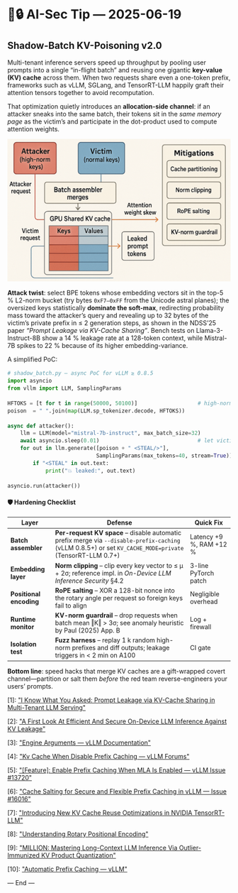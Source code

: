 # 🤖🔒 AI-Sec Tip — 2025-06-19

## Shadow-Batch KV-Poisoning v2.0 

Multi-tenant inference servers speed up throughput by pooling user prompts into a single “in-flight batch” and reusing one gigantic **key-value (KV) cache** across them. 
When two requests share even a one-token prefix, frameworks such as vLLM, SGLang, and TensorRT-LLM happily graft their attention tensors together to avoid recomputation.

That optimization quietly introduces an **allocation-side channel**: if an attacker sneaks into the same batch, their tokens sit in the *same memory page* as the victim’s and participate in the dot-product used to compute attention weights.

![img](../assets/2025-06-19-shadow-batch-kv-poisoning.png)


**Attack twist**: select BPE tokens whose embedding vectors sit in the top-5 % L2-norm bucket (try bytes `0xF7–0xFF` from the Unicode astral planes); the oversized keys statistically **dominate the soft-max**, redirecting probability mass toward the attacker’s query and revealing up to 32 bytes of the victim’s private prefix in ≤ 2 generation steps, as shown in the NDSS’25 paper *“Prompt Leakage via KV-Cache Sharing”*.
Bench tests on Llama-3-Instruct-8B show a 14 % leakage rate at a 128-token context, while Mistral-7B spikes to 22 % because of its higher embedding-variance.

A simplified PoC:

```python
# shadow_batch.py – async PoC for vLLM ≥ 0.8.5
import asyncio
from vllm import LLM, SamplingParams

HFTOKS = [t for t in range(50000, 50100)]                   # high-norm token IDs
poison  = " ".join(map(LLM.sp_tokenizer.decode, HFTOKS))

async def attacker():
    llm = LLM(model="mistral-7b-instruct", max_batch_size=32)
    await asyncio.sleep(0.01)                               # let victim enqueue first
    for out in llm.generate([poison + " <STEAL/>"],
                            SamplingParams(max_tokens=40, stream=True)):
        if "<STEAL" in out.text:
            print("💥 leaked:", out.text)

asyncio.run(attacker())
```

#### 🛡️ Hardening Checklist

| Layer                   | Defense                                                                                                                                                                                        | Quick Fix               |
| ----------------------- | ---------------------------------------------------------------------------------------------------------------------------------------------------------------------------------------------- | ----------------------- |
| **Batch assembler**     | **Per-request KV space** – disable automatic prefix merge via `--disable-prefix-caching` (vLLM 0.8.5+) or set `KV_CACHE_MODE=private` (TensorRT-LLM 0.7+)                                      | Latency +9 %, RAM +12 % |
| **Embedding layer**     | **Norm clipping** – clip every key vector to ≤ μ + 2σ; reference impl. in *On-Device LLM Inference Security* §4.2                                                                              | 3-line PyTorch patch    |
| **Positional encoding** | **RoPE salting** – XOR a 128-bit nonce into the rotary angle per request so foreign keys fail to align                                                                                         | Negligible overhead     |
| **Runtime monitor**     | **KV-norm guardrail** – drop requests when batch mean ‖K‖ > 3σ; see anomaly heuristic by Paul (2025) App. B                                                                                    | Log + firewall          |
| **Isolation test**      | **Fuzz harness** – replay 1 k random high-norm prefixes and diff outputs; leakage triggers in < 2 min on A100                                                                                  | CI gate                 |

**Bottom line**: speed hacks that merge KV caches are a gift-wrapped covert channel—partition or salt them *before* the red team reverse-engineers your users’ prompts.


\[1]: ["I Know What You Asked: Prompt Leakage via KV-Cache Sharing in Multi-Tenant LLM Serving"](https://www.ndss-symposium.org/ndss-paper/i-know-what-you-asked-prompt-leakage-via-kv-cache-sharing-in-multi-tenant-llm-serving/)

\[2]: ["A First Look At Efficient And Secure On-Device LLM Inference Against KV Leakage"](https://arxiv.org/abs/2409.04040)

\[3]: ["Engine Arguments — vLLM Documentation"](https://docs.vllm.ai/en/v0.8.3/serving/engine_args.html)

\[4]: ["Kv Cache When Disable Prefix Caching — vLLM Forums"](https://discuss.vllm.ai/t/kv-cache-when-disable-prefix-caching/665)

\[5]: ["\[Feature\]: Enable Prefix Caching When MLA Is Enabled — vLLM Issue #13720"](https://github.com/vllm-project/vllm/issues/13720)

\[6]: ["Cache Salting for Secure and Flexible Prefix Caching in vLLM — Issue #16016"](https://github.com/vllm-project/vllm/issues/16016)

\[7]: ["Introducing New KV Cache Reuse Optimizations in NVIDIA TensorRT-LLM"](https://developer.nvidia.com/blog/introducing-new-kv-cache-reuse-optimizations-in-nvidia-tensorrt-llm/)

\[8]: ["Understanding Rotary Positional Encoding"](https://medium.com/%40ngiengkianyew/understanding-rotary-positional-encoding-40635a4d078e)

\[9]: ["MILLION: Mastering Long-Context LLM Inference Via Outlier-Immunized KV Product Quantization"](https://arxiv.org/abs/2504.03661)

\[10]: ["Automatic Prefix Caching — vLLM"](https://docs.vllm.ai/en/v0.8.3/features/automatic_prefix_caching.html)


— End —
